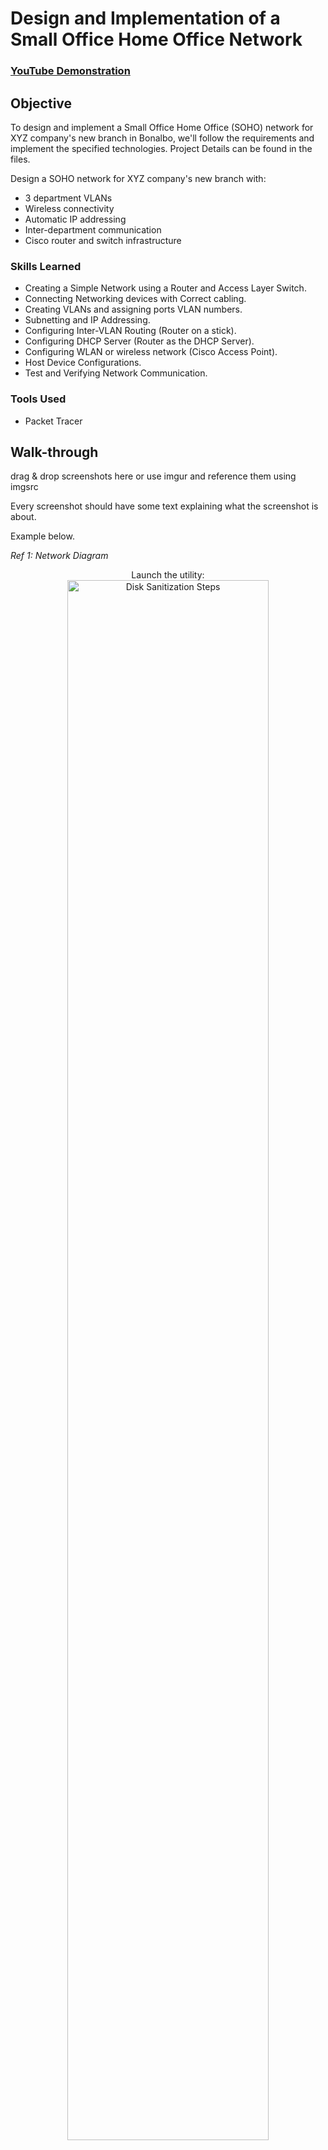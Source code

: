 # Design and Implementation of a Small Office Home Office Network

 ### [YouTube Demonstration](https://www.youtube.com/@ReaperSec-y7l)

## Objective

To design and implement a Small Office Home Office (SOHO) network for XYZ company's new branch in Bonalbo, we'll follow the requirements and implement the specified technologies. Project Details can be found in the files.

Design a SOHO network for XYZ company's new branch with:
- 3 department VLANs
- Wireless connectivity
- Automatic IP addressing
- Inter-department communication
- Cisco router and switch infrastructure

### Skills Learned
- Creating a Simple Network using a Router and Access Layer Switch.
- Connecting Networking devices with Correct cabling.
- Creating VLANs and assigning ports VLAN numbers.
- Subnetting and IP Addressing.
- Configuring Inter-VLAN Routing (Router on a stick).
- Configuring DHCP Server (Router as the DHCP Server).
- Configuring WLAN or wireless network (Cisco Access Point).
- Host Device Configurations.
- Test and Verifying Network Communication.


### Tools Used

- Packet Tracer

## Walk-through
drag & drop screenshots here or use imgur and reference them using imgsrc

Every screenshot should have some text explaining what the screenshot is about.

Example below.

*Ref 1: Network Diagram*


<p align="center">
Launch the utility: <br/>
<img src="https://i.imgur.com/62TgaWL.png" height="80%" width="80%" alt="Disk Sanitization Steps"/>
<br />
<br />

</p>
